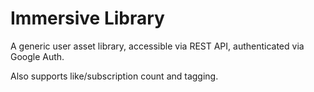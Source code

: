 # Immersive Library

A generic user asset library, accessible via REST API, authenticated via Google Auth.

Also supports like/subscription count and tagging.